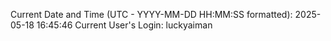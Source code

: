 Current Date and Time (UTC - YYYY-MM-DD HH:MM:SS formatted): 2025-05-18 16:45:46
Current User's Login: luckyaiman
